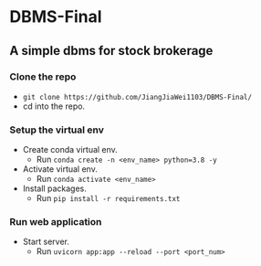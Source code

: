 # DBMS-Final
## A simple dbms for stock brokerage

### Clone the repo
* `git clone https://github.com/JiangJiaWei1103/DBMS-Final/`
* cd into the repo.

### Setup the virtual env
* Create conda virtual env.
  * Run `conda create -n <env_name> python=3.8 -y`
* Activate virtual env.
  * Run `conda activate <env_name>`
* Install packages.
  * Run `pip install -r requirements.txt`

### Run web application
* Start server.
  * Run `uvicorn app:app --reload --port <port_num>`
